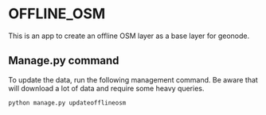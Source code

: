 # OFFLINE_OSM

This is an app to create an offline OSM layer as a base layer for geonode.

## Manage.py command

To update the data, run the following management command. Be aware that will download a lot of data and require some heavy queries.

```
python manage.py updateofflineosm
```